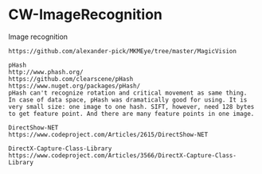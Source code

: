 # CW-ImageRecognition
Image recognition

	https://github.com/alexander-pick/MKMEye/tree/master/MagicVision			
				
	pHash	
	http://www.phash.org/	
	https://github.com/clearscene/pHash	
	https://www.nuget.org/packages/pHash/
	pHash can't recognize rotation and critical movement as same thing.
	In case of data space, pHash was dramatically good for using. It is very small size: one image to one hash. SIFT, however, need 128 bytes to get feature point. And there are many feature points in one image.
	
	DirectShow-NET
	https://www.codeproject.com/Articles/2615/DirectShow-NET
	
	DirectX-Capture-Class-Library	
	https://www.codeproject.com/Articles/3566/DirectX-Capture-Class-Library	
